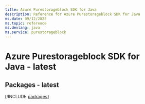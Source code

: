 ```yaml
---
title: Azure Purestorageblock SDK for Java
description: Reference for Azure Purestorageblock SDK for Java
ms.date: 09/12/2025
ms.topic: reference
ms.devlang: java
ms.service: purestorageblock
---
```

# Azure Purestorageblock SDK for Java - latest
## Packages - latest
[!INCLUDE [packages](purestorageblock-index.md)]
